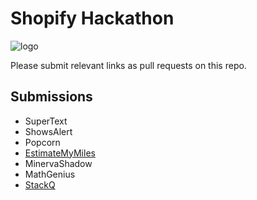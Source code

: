 # Shopify Hackathon

![logo](http://hackmcgill.com/images/logo.png)

Please submit relevant links as pull requests on this repo.

## Submissions

- SuperText
- ShowsAlert
- Popcorn
- [EstimateMyMiles](http://estimatemymiles.com)
- MinervaShadow
- MathGenius
- [StackQ](stackq.herokuapp.com)
